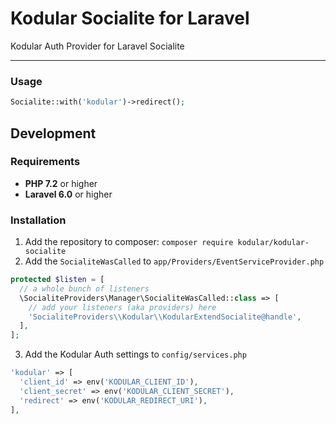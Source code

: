 # Kodular Socialite for Laravel

Kodular Auth Provider for Laravel Socialite

---

### Usage

```PHP
Socialite::with('kodular')->redirect();
```

## Development

### Requirements

- **PHP 7.2** or higher
- **Laravel 6.0** or higher

### Installation

1. Add the repository to composer: `composer require kodular/kodular-socialite`
2. Add the `SocialiteWasCalled` to `app/Providers/EventServiceProvider.php`
```PHP
protected $listen = [
  // a whole bunch of listeners
  \SocialiteProviders\Manager\SocialiteWasCalled::class => [
    // add your listeners (aka providers) here
    'SocialiteProviders\\Kodular\\KodularExtendSocialite@handle',
  ],
];
```
3. Add the Kodular Auth settings to `config/services.php`
```PHP
'kodular' => [
  'client_id' => env('KODULAR_CLIENT_ID'),
  'client_secret' => env('KODULAR_CLIENT_SECRET'),
  'redirect' => env('KODULAR_REDIRECT_URI'),
],
```
